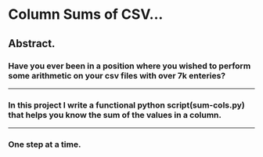 # Column Sums of CSV...

## Abstract.

### Have you ever been in a position where you wished to perform some arithmetic on your csv files with over 7k enteries?

---

### In this project I write a functional python script(sum-cols.py) that helps you know the sum of the values in a column.

---

### One step at a time.
